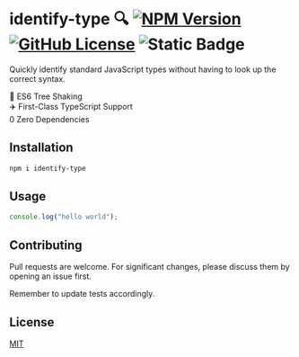 # identify-type 🔍 [![NPM Version](https://img.shields.io/npm/v/identify-type)](https://www.npmjs.com/package/identify-type) [![GitHub License](https://img.shields.io/github/license/Michael77/identify-type)](LICENSE) ![Static Badge](https://img.shields.io/badge/coverage%20-%20100%25%20-%20%234cc61f)

Quickly identify standard JavaScript types without having to look up the correct syntax.

🌲 ES6 Tree Shaking  
✈️ First-Class TypeScript Support  
0️ Zero Dependencies

## Installation

```bash
npm i identify-type
```

## Usage

```javascript
console.log("hello world");
```

## Contributing

Pull requests are welcome. For significant changes, please discuss them by opening an issue first.

Remember to update tests accordingly.

## License

[MIT](LICENSE)
